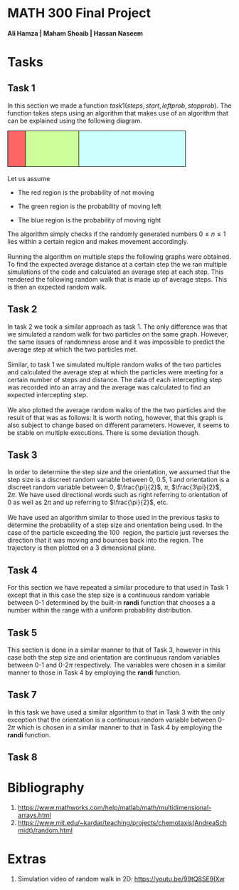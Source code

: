# MATH 300 Final Project
#### Ali Hamza | Maham Shoaib | Hassan Naseem


Tasks
=====

Task 1
------

In this section we made a function
$task1(steps,start,leftprob,stopprob)$. The function takes steps using
an algorithm that makes use of an algorithm that can be explained using
the following diagram.

![alt text](https://github.com/hurryingauto3/ProbabilityProject/blob/master/Report/task1prob.png)

Let us assume

-   The red region is the probability of not moving

-   The green region is the probability of moving left

-   The blue region is the probability of moving right

The algorithm simply checks if the randomly generated numbers
$0\leq n \leq 1$ lies within a certain region and makes movement
accordingly.\
\
Running the algorithm on multiple steps the following graphs were
obtained. To find the expected average distance at a certain step the we
ran multiple simulations of the code and calculated an average step at
each step. This rendered the following random walk that is made up of
average steps. This is then an expected random walk.

Task 2
------

In task 2 we took a similar approach as task 1. The only difference was
that we simulated a random walk for two particles on the same graph.
However, the same issues of randomness arose and it was impossible to
predict the average step at which the two particles met.\
\
Similar, to task 1 we simulated multiple random walks of the two
particles and calculated the average step at which the particles were
meeting for a certain number of steps and distance. The data of each
intercepting step was recorded into an array and the average was
calculated to find an expected intercepting step.\
\
We also plotted the average random walks of the the two particles and
the result of that was as follows: It is worth noting, however, that
this graph is also subject to change based on different parameters.
However, it seems to be stable on multiple executions. There is some
deviation though.

Task 3
------

In order to determine the step size and the orientation, we assumed that
the step size is a discreet random variable between 0, 0.5, 1 and
orientation is a discreet random variable between 0, $\frac{\pi}{2}$,
$\pi$, $\frac{3\pi}{2}$, $2\pi$. We have used directional words such as
right referring to orientation of 0 as well as $2\pi$ and up referring
to $\frac{\pi}{2}$, etc.\
\
We have used an algorithm similar to those used in the previous tasks to
determine the probability of a step size and orientation being used. In
the case of the particle exceeding the 100 <math>unit^{2}</math> region, the
particle just reverses the direction that it was moving and bounces back
into the region. The trajectory is then plotted on a 3 dimensional
plane.

Task 4
------

For this section we have repeated a similar procedure to that used in
Task 1 except that in this case the step size is a continuous random
variable between 0-1 determined by the built-in **randi** function that
chooses a a number within the range with a uniform probability
distribution.

Task 5
------

This section is done in a similar manner to that of Task 3, however in
this case both the step size and orientation are continuous random
variables between 0-1 and 0-2$\pi$ respectively. The variables were
chosen in a similar manner to those in Task 4 by employing the **randi**
function.

Task 7
------

In this task we have used a similar algorithm to that in Task 3 with the
only exception that the orientation is a continuous random variable
between 0-2$\pi$ which is chosen in a similar manner to that in Task 4
by employing the **randi** function.

Task 8
------

Bibliography
============
1.  <https://www.mathworks.com/help/matlab/math/multidimensional-arrays.html>
2.  <https://www.mit.edu/~kardar/teaching/projects/chemotaxis(AndreaSchmidt)/random.html>

Extras
======

1.  Simulation video of random walk in 2D:
    <https://youtu.be/99tQ8SE9IXw>
